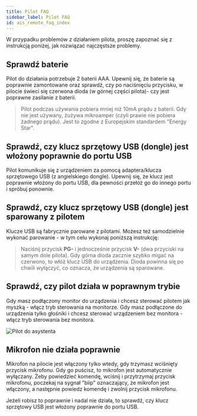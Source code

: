```yaml
---
title: Pilot FAQ
sidebar_label: Pilot FAQ
id: ais_remote_faq_index
---
```



W przypadku problemów z działaniem pilota, proszę zapoznać się z instrukcją poniżej, jak rozwiązać najczęstsze problemy.


## Sprawdź baterie


Pilot do działania potrzebuje 2 baterii AAA. Upewnij się, że baterie są poprawnie zamontowane oraz sprawdź, czy po naciśnięciu przycisku, w pilocie świeci się czerwona dioda (w górnej części pilota)- czy jest poprawne zasilanie z baterii.

>Pilot podczas używania pobiera mniej niż 10mA prądu z baterii. Gdy nie jest używany, żużywa mikroamper (czyli prawie nie pobiera żadnego prądu). Jest to zgodne z Europejskim standardem "Energy Star".  


## Sprawdź, czy klucz sprzętowy USB (dongle) jest włożony poprawnie do portu USB


Pilot komunikuje się z urządzeniem za pomocą adaptera/klucza sprzętowego USB (z angielskiego dongle). Upewnij się, że klucz jest poprawnie włożony do portu USB, dla pewności przełóż go do innego portu i spróbuj ponownie.



## Sprawdź, czy klucz sprzętowy USB (dongle) jest sparowany z pilotem


Klucze USB są fabrycznie parowane z pilotami. Możesz też samodzielnie wykonać parowanie - w tym celu wykonaj poniższą instrukcję:

>Naciśnij przycisk **PG-** i jednocześnie przycisk **V-** (dwa przyciski na samym dole pilota). Gdy górna dioda zacznie szybko migać na czerwono, to włóż klucz USB do urządzenia. Dioda powinna się po chwili wyłączyć, co oznacza, że urządzenia są sparowane.  


## Sprawdź, czy pilot działa w poprawnym trybie

Gdy masz podłączony monitor do urządzenia  i chcesz sterować pilotem jak myszką - włącz tryb sterowania na monitorze.
Gdy masz podłączone do urządzenia tylko głośniki i chcesz sterować urządzeniem bez monitora - włącz tryb sterowania bez monitora.

![Pilot do asystenta](/img/en/remote/remote_change_mode.png)


## Mikrofon nie działa poprawnie

Mikrofon na pilocie jest włączony tylko wtedy, gdy trzymasz wciśnięty przycisk mikrofonu. Gdy go puścisz, to mikrofon jest automatycznie wyłączany.
Żeby powiedzieć komendę, wciśnij i przytrzymaj przycisk mikrofonu, poczekaj na sygnał "biip" oznaczający, że mikrofon jest włączony, a następnie powiedz komendę i zwolnij przycisk mikrofonu.

Jeżeli robisz to poprawnie i nadal nie działa, to sprawdź, czy klucz sprzętowy USB jest włożony poprawnie do portu USB.

